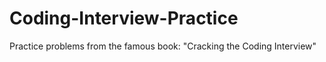 # Coding-Interview-Practice
Practice problems from the famous book: "Cracking the Coding Interview"
